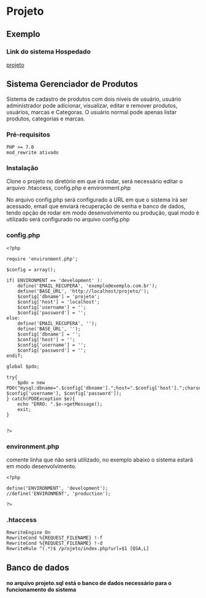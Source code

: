 # Projeto

## Exemplo

### Link do sistema Hospedado

[projeto](http://projeto.gvpadilha.com.br)

## Sistema Gerenciador de Produtos

Sistema de cadastro de produtos com dois níveis de usuário, usuário administrador pode adicionar, visualizar, editar e remover produtos, usuários, marcas e Categoras. O usuário normal pode apenas listar produtos, categorias e marcas.

### Pré-requisitos


```
PHP >= 7.0
mod_rewrite ativado
```

### Instalação

Clone o projeto no diretório em que irá rodar, será necessário editar o arquivo .htaccess, config.php e environment.php


No arquivo config.php será configurado a URL em que o sistema irá ser acessado, email que enviará recuperação de senha e banco de dados, tendo opção de rodar em modo desenvolvimento ou produção, qual modo é utilizado será configurado no arquivo config.php 

### config.php

```
<?php

require 'environment.php';

$config = array();

if( ENVIRONMENT == 'development' ):
    define('EMAIL_RECUPERA', 'exemplo@exemplo.com.br');
    define('BASE_URL', 'http://localhost/projeto/');
    $config['dbname'] = 'projeto';
    $config['host'] = 'localhost';
    $config['username'] = '';
    $config['password'] = '';
else:
    define('EMAIL_RECUPERA', '');
    define('BASE_URL', '');
    $config['dbname'] = '';
    $config['host'] = '';
    $config['username'] = '';
    $config['password'] = '';
endif;

global $pdo;

try{
    $pdo = new PDO("mysql:dbname=".$config['dbname'].";host=".$config['host'].";charset=utf8", $config['username'], $config['password']);
} catch(PDOException $e){
    echo "ERRO: ".$e->getMessage();
    exit;
}


?>

```

### environment.php

comente linha que não será utilizado, no exemplo abaixo o sistema estará em modo desenvolvimento.

```
<?php

define('ENVIRONMENT', 'development');
//define('ENVIRONMENT', 'production');

?>
```

### .htaccess

```
RewriteEngine On
RewriteCond %{REQUEST_FILENAME} !-f
RewriteCond %{REQUEST_FILENAME} !-d
RewriteRule ^(.*)$ /projeto/index.php?url=$1 [QSA,L]

```


## Banco de dados

#### no arquivo projeto.sql está o banco de dados necessário para o funcionamento do sistema

